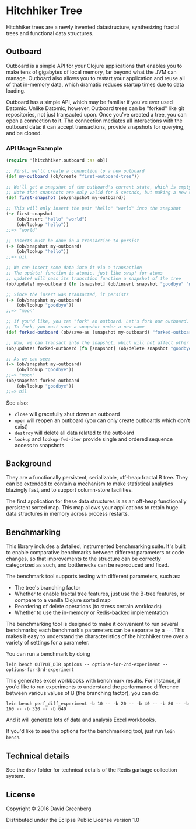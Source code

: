 # Hitchhiker Tree

Hitchhiker trees are a newly invented datastructure, synthesizing fractal trees and functional data structures.

## Outboard

Outboard is a simple API for your Clojure applications that enables you to make tens of gigabytes of local memory, far beyond what the JVM can manage.
Outboard also allows you to restart your application and reuse all of that in-memory data, which dramatic reduces startup times due to data loading.

Outboard has a simple API, which may be familiar if you've ever used Datomic.
Unlike Datomic, however, Outboard trees can be "forked" like git repositories, not just transacted upon.
Once you've created a tree, you can open a connection to it.
The connection mediates all interactions with the outboard data:
it can accept transactions, provide snapshots for querying, and be cloned.

### API Usage Example

```clojure
(require '[hitchhiker.outboard :as ob])

;; First, we'll create a connection to a new outboard
(def my-outboard (ob/create "first-outboard-tree"))

;; We'll get a snapshot of the outboard's current state, which is empty for now
;; Note that snapshots are only valid for 5 seconds, but making a new snapshot is free
(def first-snapshot (ob/snapshot my-outboard))

;; This will only insert the pair "hello" "world" into the snapshot
(-> first-snapshot
    (ob/insert "hello" "world")
    (ob/lookup "hello"))
;;=> "world"

;; Inserts must be done in a transaction to persist
(-> (ob/snapshot my-outboard)
    (ob/lookup "hello"))
;;=> nil

;; We can insert some data into it via a transaction
;; The update! function is atomic, just like swap! for atoms
;; update! will pass its transction function a snapshot of the tree
(ob/update! my-outboard (fn [snapshot] (ob/insert snapshot "goodbye" "moon")))

;; Since the insert was transacted, it persists
(-> (ob/snapshot my-outboard)
    (ob/lookup "goodbye"))
;;=> "moon"

;; If you'd like, you can "fork" an outboard. Let's fork our outboard.
;; To fork, you must save a snapshot under a new name
(def forked-outboard (ob/save-as (snapshot my-outboard) "forked-outboard"))

;; Now, we can transact into the snapshot, which will not affect other forks
(ob/update! forked-outboard (fn [snapshot] (ob/delete snapshot "goodbye")))

;; As we can see:
(-> (ob/snapshot my-outboard)
    (ob/lookup "goodbye"))
;;=> "moon"
(ob/snapshot forked-outboard
    (ob/lookup "goodbye"))
;;=> nil
```

See also:

- `close` will gracefully shut down an outboard
- `open` will reopen an outboard (you can only create outboards which don't exist)
- `destroy` will delete all data related to the outboard
- `lookup` and `lookup-fwd-iter` provide single and ordered sequence access to snapshots

## Background

They are a functionally persistent, serializable, off-heap fractal B tree.
They can be extended to contain a mechanism to make statistical analytics blazingly fast, and to support column-store facilities.

The first application for these data structures is as an off-heap functionally persistent sorted map.
This map allows your applications to retain huge data structures in memory across process restarts.

## Benchmarking

This library includes a detailed, instrumented benchmarking suite.
It's built to enable comparative benchmarks between different parameters or code changes, so that improvements to the structure can be correctly categorized as such, and bottlenecks can be reproduced and fixed.

The benchmark tool supports testing with different parameters, such as:

- The tree's branching factor
- Whether to enable fractal tree features, just use the B-tree features, or compare to a vanilla Clojure sorted map
- Reordering of delete operations (to stress certain workloads)
- Whether to use the in-memory or Redis-backed implementation

The benchmarking tool is designed to make it convenient to run several benchmarks;
each benchmark's parameters can be separate by a `--`.
This makes it easy to understand the characteristics of the hitchhiker tree over a variety of settings for a parameter.

You can run a benchmark by doing

    lein bench OUTPUT_DIR options -- options-for-2nd-experiment -- options-for-3rd-experiment

This generates excel workbooks with benchmark results.
For instance, if you'd like to run experiments to understand the performance difference between various values of B (the branching factor), you can do:

    lein bench perf_diff_experiment -b 10 -- -b 20 -- -b 40 -- -b 80 -- -b 160 -- -b 320 -- -b 640

And it will generate lots of data and analysis Excel workbooks.

If you'd like to see the options for the benchmarking tool, just run `lein bench`.

## Technical details

See the `doc/` folder for technical details of the Redis garbage collection system.

## License

Copyright © 2016 David Greenberg

Distributed under the Eclipse Public License version 1.0
